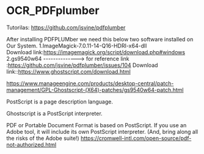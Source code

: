 # OCR_PDFplumber

Tutorilas: https://github.com/jsvine/pdfplumber  

After installing PDFPLUMber we need this below two software installed on Our System.
1.ImageMagick-7.0.11-14-Q16-HDRI-x64-dll    
Download link:https://imagemagick.org/script/download.php#windows
2.gs9540w64 --------------> for reference link :https://github.com/jsvine/pdfplumber/issues/104
Download link::https://www.ghostscript.com/download.html


https://www.manageengine.com/products/desktop-central/patch-management/GPL-Ghostscript-(X64)-patches/gs9540w64-patch.html


PostScript is a page description language.

Ghostscript is a PostScript interpreter.

PDF or Portable Document Format is based on PostScript. If you use an Adobe tool, it will include its own PostScript interpreter. (And, bring along all the risks of the Adobe suite!)
https://cromwell-intl.com/open-source/pdf-not-authorized.html 
